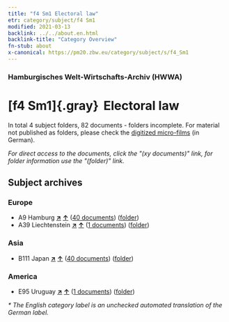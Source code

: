 ```yaml
---
title: "f4 Sm1 Electoral law"
etr: category/subject/f4 Sm1
modified: 2021-03-13
backlink: ../../about.en.html
backlink-title: "Category Overview"
fn-stub: about
x-canonical: https://pm20.zbw.eu/category/subject/s/f4_Sm1
---
```


### Hamburgisches Welt-Wirtschafts-Archiv (HWWA)
# [f4 Sm1]{.gray}&#8201; Electoral law&#160; 





In total 4 subject folders, 82 documents - folders incomplete.
For material not published as folders, please check the [digitized micro-films](/film/h1_sh.de.html) (in German).

_For direct access to the documents, click the "(xy documents)" link, for folder information use the "(folder)" link._

## Subject archives



### Europe

- A9 Hamburg [**&nearr;**](../../../geo/i/140905/about.en.html "Hamburg (all folders)") [**&uarr;**](../../../geo/about.en.html#A9 "Country category system") (<a href="https://pm20.zbw.eu/dfgview/sh/140905,163674" title="about: Hamburg : Electoral law" target="_blank">40 documents</a>) ([folder](../../../../folder/sh/1409xx/140905/1636xx/163674/about.en.html))
- A39 Liechtenstein [**&nearr;**](../../../geo/i/141016/about.en.html "Liechtenstein (all folders)") [**&uarr;**](../../../geo/about.en.html#A39 "Country category system") (<a href="https://pm20.zbw.eu/dfgview/sh/141016,163674" title="about: Liechtenstein : Electoral law" target="_blank">1 documents</a>) ([folder](../../../../folder/sh/1410xx/141016/1636xx/163674/about.en.html))

### Asia

- B111 Japan [**&nearr;**](../../../geo/i/141272/about.en.html "Japan (all folders)") [**&uarr;**](../../../geo/about.en.html#B111 "Country category system") (<a href="https://pm20.zbw.eu/dfgview/sh/141272,163674" title="about: Japan : Electoral law" target="_blank">40 documents</a>) ([folder](../../../../folder/sh/1412xx/141272/1636xx/163674/about.en.html))

### America

- E95 Uruguay [**&nearr;**](../../../geo/i/141695/about.en.html "Uruguay (all folders)") [**&uarr;**](../../../geo/about.en.html#E95 "Country category system") (<a href="https://pm20.zbw.eu/dfgview/sh/141695,163674" title="about: Uruguay : Electoral law" target="_blank">1 documents</a>) ([folder](../../../../folder/sh/1416xx/141695/1636xx/163674/about.en.html))


_* The English category label is an unchecked automated translation of the German label._

